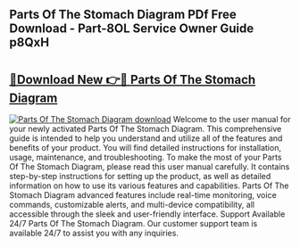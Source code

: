 ## Parts Of The Stomach Diagram PDf Free Download - Part-8OL Service Owner Guide p8QxH

# <h2><a href="http://dfma4x.blite.top/?on=Parts+Of+The+Stomach+Diagram">🔗Download New 👉🔴 Parts Of The Stomach Diagram</a></h2>

[![Parts Of The Stomach Diagram download](https://i.imgur.com/lujVjoI.png)](http://dfma4x.blite.top/?on=Parts+Of+The+Stomach+Diagram)
Welcome to the user manual for your newly activated Parts Of The Stomach Diagram. This comprehensive guide is intended to help you understand and utilize all of the features and benefits of your product. You will find detailed instructions for installation, usage, maintenance, and troubleshooting. To make the most of your Parts Of The Stomach Diagram, please read this user manual carefully. It contains step-by-step instructions for setting up the product, as well as detailed information on how to use its various features and capabilities. Parts Of The Stomach Diagram advanced features include real-time monitoring, voice commands, customizable alerts, and multi-device compatibility, all accessible through the sleek and user-friendly interface. Support Available 24/7 Parts Of The Stomach Diagram. Our customer support team is available 24/7 to assist you with any inquiries.
